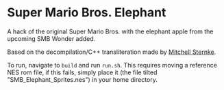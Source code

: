 # Super Mario Bros. Elephant

A hack of the original Super Mario Bros. with the elephant apple from the upcoming SMB Wonder added. 

Based on the decompilation/C++ transliteration made by [Mitchell Sternke](https://github.com/MitchellSternke).

To run, navigate to `build` and run `run.sh`. This requires moving a reference NES rom file, if this fails, simply place it (the file tilted "SMB_Elephant_Sprites.nes") in your home directory.